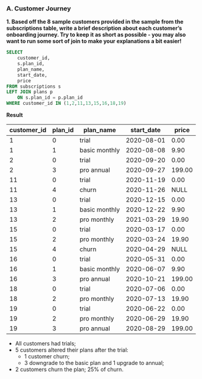 ### A. Customer Journey

**1. Based off the 8 sample customers provided in the sample from the subscriptions table, write a brief description about each customer’s onboarding journey.
Try to keep it as short as possible - you may also want to run some sort of join to make your explanations a bit easier!**
```SQL
SELECT 
	customer_id,
	s.plan_id,
	plan_name,
	start_date,
	price
FROM subscriptions s
LEFT JOIN plans p
	ON s.plan_id = p.plan_id
WHERE customer_id IN (1,2,11,13,15,16,18,19)
```
**Result**

| customer_id | plan_id | plan_name     | start_date | price  |
|-------------|---------|---------------|------------|--------|
| 1           | 0       | trial         | 2020-08-01 | 0.00   |
| 1           | 1       | basic monthly | 2020-08-08 | 9.90   |
| 2           | 0       | trial         | 2020-09-20 | 0.00   |
| 2           | 3       | pro annual    | 2020-09-27 | 199.00 |
| 11          | 0       | trial         | 2020-11-19 | 0.00   |
| 11          | 4       | churn         | 2020-11-26 | NULL   |
| 13          | 0       | trial         | 2020-12-15 | 0.00   |
| 13          | 1       | basic monthly | 2020-12-22 | 9.90   |
| 13          | 2       | pro monthly   | 2021-03-29 | 19.90  |
| 15          | 0       | trial         | 2020-03-17 | 0.00   |
| 15          | 2       | pro monthly   | 2020-03-24 | 19.90  |
| 15          | 4       | churn         | 2020-04-29 | NULL   |
| 16          | 0       | trial         | 2020-05-31 | 0.00   |
| 16          | 1       | basic monthly | 2020-06-07 | 9.90   |
| 16          | 3       | pro annual    | 2020-10-21 | 199.00 |
| 18          | 0       | trial         | 2020-07-06 | 0.00   |
| 18          | 2       | pro monthly   | 2020-07-13 | 19.90  |
| 19          | 0       | trial         | 2020-06-22 | 0.00   |
| 19          | 2       | pro monthly   | 2020-06-29 | 19.90  |
| 19          | 3       | pro annual    | 2020-08-29 | 199.00 |

- All customers had trials;
- 5 customers altered their plans after the trial: 
	-  1 customer churn; 
	-  3 downgrade to the basic plan and 1 upgrade to annual; 
- 2 customers churn the plan; 25% of churn.
